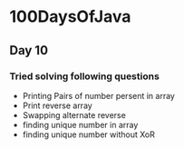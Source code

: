 # 100DaysOfJava

## Day 10

### Tried solving following questions

* Printing Pairs of number persent in array
* Print reverse array
* Swapping alternate reverse
* finding unique number in array
* finding unique number without XoR
